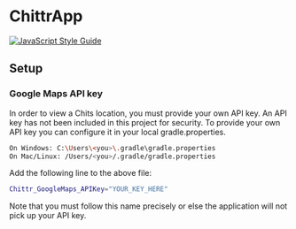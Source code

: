 # ChittrApp
[![JavaScript Style Guide](https://img.shields.io/badge/code_style-standard-brightgreen.svg)](https://standardjs.com)
## Setup
### Google Maps API key
In order to view a Chits location, you must provide your own API key. An API key has not been included in this project for security.
To provide your own API key you can configure it in your local gradle.properties.
```bash
On Windows: C:\Users\<you>\.gradle\gradle.properties
On Mac/Linux: /Users/<you>/.gradle/gradle.properties
```
Add the following line to the above file:
```bash
Chittr_GoogleMaps_APIKey="YOUR_KEY_HERE"
```
Note that you must follow this name precisely or else the application will not pick up your API key.
